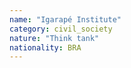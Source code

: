 ```yaml
---
name: "Igarapé Institute"
category: civil_society
nature: "Think tank"
nationality: BRA
---
```

    
